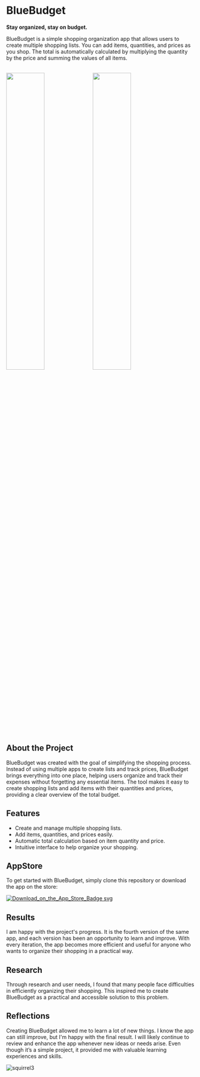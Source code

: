 # BlueBudget

**Stay organized, stay on budget.**

BlueBudget is a simple shopping organization app that allows users to create multiple shopping lists. You can add items, quantities, and prices as you shop. The total is automatically calculated by multiplying the quantity by the price and summing the values of all items.

<br/>
<img src="https://github.com/user-attachments/assets/666c8bea-eaee-4c94-b913-75a7b93759d8" width="45%">
<img src="https://github.com/user-attachments/assets/100a80b6-c84a-49dc-ac9b-3329726e68c5" width="45%">

<br/>


## About the Project

BlueBudget was created with the goal of simplifying the shopping process. Instead of using multiple apps to create lists and track prices, BlueBudget brings everything into one place, helping users organize and track their expenses without forgetting any essential items. The tool makes it easy to create shopping lists and add items with their quantities and prices, providing a clear overview of the total budget.


## Features

- Create and manage multiple shopping lists.
- Add items, quantities, and prices easily.
- Automatic total calculation based on item quantity and price.
- Intuitive interface to help organize your shopping.


## AppStore

To get started with BlueBudget, simply clone this repository or download the app on the store:

[![Download_on_the_App_Store_Badge svg](https://github.com/user-attachments/assets/a65ed54b-046b-4eff-b809-5617ac15cd22)](https://apps.apple.com/br/app/bluebudget/id6478600378)


## Results

I am happy with the project's progress. It is the fourth version of the same app, and each version has been an opportunity to learn and improve. With every iteration, the app becomes more efficient and useful for anyone who wants to organize their shopping in a practical way.


## Research

Through research and user needs, I found that many people face difficulties in efficiently organizing their shopping. This inspired me to create BlueBudget as a practical and accessible solution to this problem.

## Reflections

Creating BlueBudget allowed me to learn a lot of new things. I know the app can still improve, but I'm happy with the final result. I will likely continue to review and enhance the app whenever new ideas or needs arise. Even though it’s a simple project, it provided me with valuable learning experiences and skills.


![squirrel3](https://github.com/user-attachments/assets/b3c9b830-ce35-4e49-9055-eb501f1076a1)
